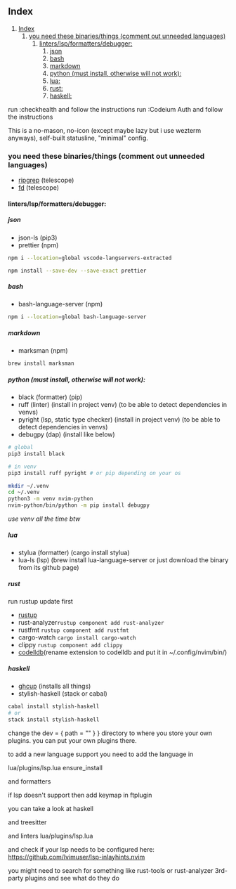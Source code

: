 ## Index

1. [Index](#index)
	1. [you need these binaries/things (comment out unneeded languages)](#you-need-these-binariesthings-comment-out-unneeded-languages)
		1. [linters/lsp/formatters/debugger:](#linterslspformattersdebugger)
			1. [json](#json)
			2. [bash](#bash)
			3. [markdown](#markdown)
			4. [python (must install, otherwise will not work):](#python-must-install-otherwise-will-not-work)
			5. [lua:](#lua)
			6. [rust:](#rust)
			7. [haskell:](#haskell)

run :checkhealth and follow the instructions
run :Codeium Auth and follow the instructions

This is a no-mason, no-icon (except maybe lazy but i use wezterm anyways), self-built statusline, "minimal" config.

### you need these binaries/things (comment out unneeded languages)

- [ripgrep](https://github.com/BurntSushi/ripgrep) (telescope)
- [fd](https://github.com/sharkdp/fd) (telescope)

#### linters/lsp/formatters/debugger:

##### json

- json-ls (pip3)
- prettier (npm)

```bash
npm i --location=global vscode-langservers-extracted
```

```bash
npm install --save-dev --save-exact prettier
```

##### bash

- bash-language-server (npm)

```bash
npm i --location=global bash-language-server
```

##### markdown

- marksman (npm)

```bash
brew install marksman
```

##### python (must install, otherwise will not work):

- black (formatter) (pip)
- ruff (linter) (install in project venv) (to be able to detect dependencies in venvs)
- pyright (lsp, static type checker) (install in project venv) (to be able to detect dependencies in venvs)
- debugpy (dap) (install like below)

```bash
# global
pip3 install black
```

```bash
# in venv
pip3 install ruff pyright # or pip depending on your os
```

```bash
mkdir ~/.venv
cd ~/.venv
python3 -m venv nvim-python
nvim-python/bin/python -m pip install debugpy
```

_use venv all the time btw_

##### lua

- stylua (formatter) (cargo install stylua)
- lua-ls (lsp) (brew install lua-language-server or just download the binary from its github page)

##### rust

run rustup update first
- [rustup](https://rustup.rs/)
- rust-analyzer`rustup component add rust-analyzer`
- rustfmt `rustup component add rustfmt`
- cargo-watch `cargo install cargo-watch`
- clippy `rustup component add clippy`
- [codelldb](https://github.com/mfussenegger/nvim-dap/wiki/C-C---Rust-(via--codelldb)#Installation)(rename extension to codelldb and put it in ~/.config/nvim/bin/)

##### haskell

- [ghcup](https://www.haskell.org/ghcup/) (installs all things)
- stylish-haskell (stack or cabal)

```bash
cabal install stylish-haskell
# or
stack install stylish-haskell
```

change the dev = { path = "" } } directory to where you store your own plugins.
you can put your own plugins there.

to add a new language support you need to add the language in

lua/plugins/lsp.lua ensure_install

and formatters

if lsp doesn't support then add keymap in ftplugin

you can take a look at haskell

and treesitter

and linters lua/plugins/lsp.lua

and check if your lsp needs to be configured here: https://github.com/lvimuser/lsp-inlayhints.nvim

you might need to search for something like rust-tools or rust-analyzer 3rd-party plugins and see what do they do
